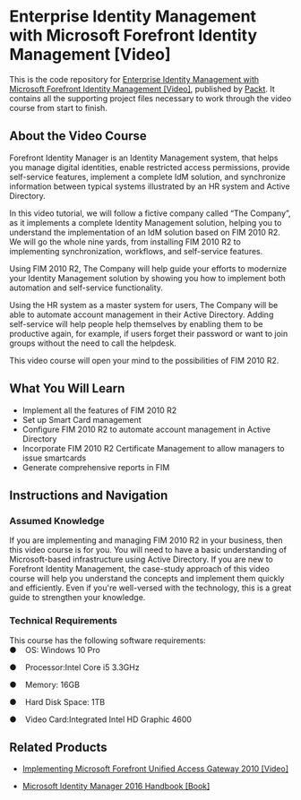 
# Enterprise Identity Management with Microsoft Forefront Identity Management [Video]
This is the code repository for [Enterprise Identity Management with Microsoft Forefront Identity Management [Video]](https://www.packtpub.com/application-development/enterprise-identity-management-microsoft-forefront-identity-management-video), published by [Packt](https://www.packtpub.com). It contains all the supporting project files necessary to work through the video course from start to finish.
## About the Video Course
Forefront Identity Manager is an Identity Management system, that helps you manage digital identities, enable restricted access permissions, provide self-service features, implement a complete IdM solution, and synchronize information between typical systems illustrated by an HR system and Active Directory.

In this video tutorial, we will follow a fictive company called “The Company”, as it implements a complete Identity Management solution, helping you to understand the implementation of an IdM solution based on FIM 2010 R2. We will go the whole nine yards, from installing FIM 2010 R2 to implementing synchronization, workflows, and self-service features.

Using FIM 2010 R2, The Company will help guide your efforts to modernize your Identity Management solution by showing you how to implement both automation and self-service functionality.

Using the HR system as a master system for users, The Company will be able to automate account management in their Active Directory. Adding self-service will help people help themselves by enabling them to be productive again, for example, if users forget their password or want to join groups without the need to call the helpdesk.

This video course will open your mind to the possibilities of FIM 2010 R2.
<H2>What You Will Learn</H2>
<DIV class=book-info-will-learn-text>
<UL>
<LI>Implement all the features of FIM 2010 R2
<LI>Set up Smart Card management
<LI>Configure FIM 2010 R2 to automate account management in Active Directory
<LI>Incorporate FIM 2010 R2 Certificate Management to allow managers to issue smartcards
<LI>Generate comprehensive reports in FIM </LI></UL></DIV>

## Instructions and Navigation
### Assumed Knowledge
If you are implementing and managing FIM 2010 R2 in your business, then this video course is for you. You will need to have a basic understanding of Microsoft-based infrastructure using Active Directory. If you are new to Forefront Identity Management, the case-study approach of this video course will help you understand the concepts and implement them quickly and efficiently. Even if you're well-versed with the technology, this is a great guide to strengthen your knowledge.

### Technical Requirements
This course has the following software requirements:<br/>
●    OS: Windows 10 Pro


●    Processor:Intel Core i5 3.3GHz


●    Memory: 16GB

●    Hard Disk Space: 1TB


●    Video Card:Integrated Intel HD Graphic 4600

## Related Products
* [Implementing Microsoft Forefront Unified Access Gateway 2010 [Video]](https://www.packtpub.com/application-development/implementing-microsoft-forefront-unified-access-gateway-2010-video)

* [ Microsoft Identity Manager 2016 Handbook [Book] ](https://www.packtpub.com/virtualization-and-cloud/microsoft-identity-manager-2016-handbook)

